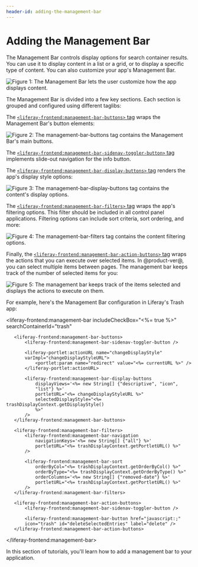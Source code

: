 ```yaml
---
header-id: adding-the-management-bar
---
```


# Adding the Management Bar

The Management Bar controls display options for search container results. You 
can use it to display content in a list or a grid, or to display a specific type 
of content. You can also customize your app's Management Bar. 

![Figure 1: The Management Bar lets the user customize how the app displays content.](../../../../images/message-boards-management-bar.png)

The Management Bar is divided into a few key sections. Each section is grouped 
and configured using different taglibs:

The [`<liferay-frontend:management-bar-buttons>` tag](@platform-ref@/7.0-latest/taglibs/modules/apps/foundation/com.liferay.frontend.taglib/com.liferay.frontend.taglib/liferay-frontend/management-bar-buttons.html) 
wraps the Management Bar's button elements:

![Figure 2: The `management-bar-buttons` tag contains the Management Bar's main buttons.](../../../../images/management-bar-buttons.png)

The [`<liferay-frontend:management-bar-sidenav-toggler-button>` tag](@platform-ref@/7.0-latest/taglibs/modules/apps/foundation/com.liferay.frontend.taglib/com.liferay.frontend.taglib/liferay-frontend/management-bar-sidenav-toggler-button.html) 
implements slide-out navigation for the info button.

The [`<liferay-frontend:management-bar-display-buttons>` tag](@platform-ref@/7.0-latest/taglibs/modules/apps/foundation/com.liferay.frontend.taglib/com.liferay.frontend.taglib/liferay-frontend/management-bar-display-buttons.html) 
renders the app's display style options:

![Figure 3: The `management-bar-display-buttons` tag contains the content's display options.](../../../../images/management-bar-display-buttons.png)

The [`<liferay-frontend:management-bar-filters>` tag](@platform-ref@/7.0-latest/taglibs/modules/apps/foundation/com.liferay.frontend.taglib/com.liferay.frontend.taglib/liferay-frontend/management-bar-filters.html) 
wraps the app's filtering options. This filter should be included in all control 
panel applications. Filtering options can include sort criteria, sort ordering, 
and more:

![Figure 4: The `management-bar-filters` tag contains the content filtering options.](../../../../images/management-bar-filters.png)

Finally, the [`<liferay-frontend:management-bar-action-buttons>` tag](@platform-ref@/7.0-latest/taglibs/modules/apps/foundation/com.liferay.frontend.taglib/com.liferay.frontend.taglib/liferay-frontend/management-bar-action-buttons.html) 
wraps the actions that you can execute over selected items. In @product-ver@, 
you can select multiple items between pages. The management bar keeps track of 
the number of selected items for you:

![Figure 5: The management bar keeps track of the items selected and displays the actions to execute on them.](../../../../images/management-bar-action-buttons.png)

For example, here's the Management Bar configuration in Liferay's Trash app:

   <liferay-frontend:management-bar
       includeCheckBox="<%= true %>"
       searchContainerId="trash"
   >
       <liferay-frontend:management-bar-buttons>
           <liferay-frontend:management-bar-sidenav-toggler-button />

           <liferay-portlet:actionURL name="changeDisplayStyle"
           varImpl="changeDisplayStyleURL">
               <portlet:param name="redirect" value="<%= currentURL %>" />
           </liferay-portlet:actionURL>

           <liferay-frontend:management-bar-display-buttons
               displayViews='<%= new String[] {"descriptive", "icon",
               "list"} %>'
               portletURL="<%= changeDisplayStyleURL %>"
               selectedDisplayStyle="<%= trashDisplayContext.getDisplayStyle()
               %>"
           />
       </liferay-frontend:management-bar-buttons>

       <liferay-frontend:management-bar-filters>
           <liferay-frontend:management-bar-navigation
               navigationKeys='<%= new String[] {"all"} %>'
               portletURL="<%= trashDisplayContext.getPortletURL() %>"
           />

           <liferay-frontend:management-bar-sort
               orderByCol="<%= trashDisplayContext.getOrderByCol() %>"
               orderByType="<%= trashDisplayContext.getOrderByType() %>"
               orderColumns='<%= new String[] {"removed-date"} %>'
               portletURL="<%= trashDisplayContext.getPortletURL() %>"
           />
       </liferay-frontend:management-bar-filters>

       <liferay-frontend:management-bar-action-buttons>
           <liferay-frontend:management-bar-sidenav-toggler-button />

           <liferay-frontend:management-bar-button href="javascript:;"
           icon="trash" id="deleteSelectedEntries" label="delete" />
       </liferay-frontend:management-bar-action-buttons>
   </liferay-frontend:management-bar>

In this section of tutorials, you'll learn how to add a management bar to your 
application. 
